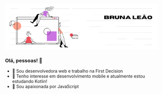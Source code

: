 

<!--
**brvnaleao/brvnaleao** is a ✨ _special_ ✨ repository because its `README.md` (this file) appears on your GitHub profile.

Here are some ideas to get you started:
-->

![about-me](https://github.com/brvnaleao/brvnaleao/blob/master/2.png)

### Olá, pessoas! 👋
- 🔭 Sou desenvolvedora web e trabalho na First Decision
- 🌱 Tenho interesse em desenvolvimento mobile e atualmente estou estudando Kotlin!
- 👯 Sou apaixonada por JavaScript
<!--
- 🤔 I’m looking for help with ...
- 💬 Ask me about ...
- 📫 How to reach me: ...
- 😄 Pronouns: ...
- ⚡ Fun fact: ...
-->
